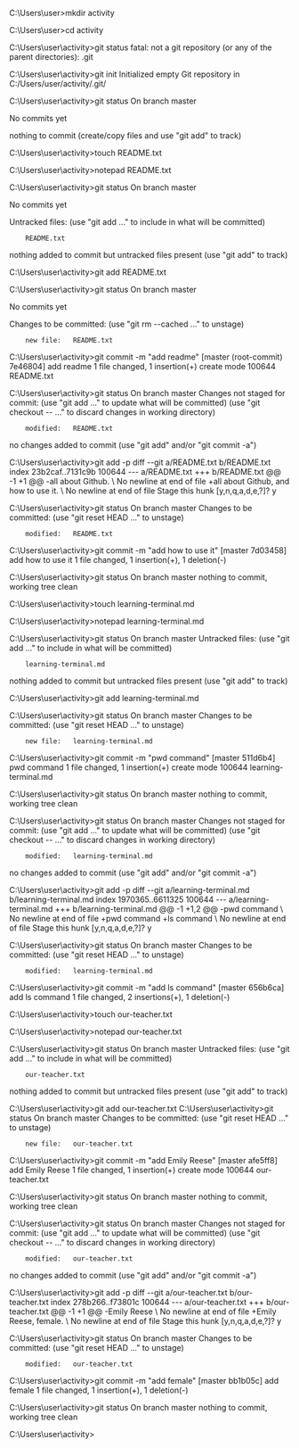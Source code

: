 C:\Users\user>mkdir activity

C:\Users\user>cd activity

C:\Users\user\activity>git status
fatal: not a git repository (or any of the parent directories): .git

C:\Users\user\activity>git init
Initialized empty Git repository in C:/Users/user/activity/.git/

C:\Users\user\activity>git status
On branch master

No commits yet

nothing to commit (create/copy files and use "git add" to track)

C:\Users\user\activity>touch README.txt

C:\Users\user\activity>notepad README.txt

C:\Users\user\activity>git status
On branch master

No commits yet

Untracked files:
  (use "git add <file>..." to include in what will be committed)

        README.txt

nothing added to commit but untracked files present (use "git add" to track)

C:\Users\user\activity>git add README.txt

C:\Users\user\activity>git status
On branch master

No commits yet

Changes to be committed:
  (use "git rm --cached <file>..." to unstage)

        new file:   README.txt


C:\Users\user\activity>git commit -m "add readme"
[master (root-commit) 7e46804] add readme
 1 file changed, 1 insertion(+)
 create mode 100644 README.txt

C:\Users\user\activity>git status
On branch master
Changes not staged for commit:
  (use "git add <file>..." to update what will be committed)
  (use "git checkout -- <file>..." to discard changes in working directory)

        modified:   README.txt

no changes added to commit (use "git add" and/or "git commit -a")

C:\Users\user\activity>git add -p
diff --git a/README.txt b/README.txt
index 23b2caf..7131c9b 100644
--- a/README.txt
+++ b/README.txt
@@ -1 +1 @@
-all about Github.
\ No newline at end of file
+all about Github, and how to use it.
\ No newline at end of file
Stage this hunk [y,n,q,a,d,e,?]? y


C:\Users\user\activity>git status
On branch master
Changes to be committed:
  (use "git reset HEAD <file>..." to unstage)

        modified:   README.txt


C:\Users\user\activity>git commit -m "add how to use it"
[master 7d03458] add how to use it
 1 file changed, 1 insertion(+), 1 deletion(-)

C:\Users\user\activity>git status
On branch master
nothing to commit, working tree clean

C:\Users\user\activity>touch learning-terminal.md

C:\Users\user\activity>notepad learning-terminal.md

C:\Users\user\activity>git status
On branch master
Untracked files:
  (use "git add <file>..." to include in what will be committed)

        learning-terminal.md

nothing added to commit but untracked files present (use "git add" to track)

C:\Users\user\activity>git add learning-terminal.md

C:\Users\user\activity>git status
On branch master
Changes to be committed:
  (use "git reset HEAD <file>..." to unstage)

        new file:   learning-terminal.md


C:\Users\user\activity>git commit -m "pwd command"
[master 511d6b4] pwd command
 1 file changed, 1 insertion(+)
 create mode 100644 learning-terminal.md

C:\Users\user\activity>git status
On branch master
nothing to commit, working tree clean

C:\Users\user\activity>git status
On branch master
Changes not staged for commit:
  (use "git add <file>..." to update what will be committed)
  (use "git checkout -- <file>..." to discard changes in working directory)

        modified:   learning-terminal.md

no changes added to commit (use "git add" and/or "git commit -a")

C:\Users\user\activity>git add -p
diff --git a/learning-terminal.md b/learning-terminal.md
index 1970365..6611325 100644
--- a/learning-terminal.md
+++ b/learning-terminal.md
@@ -1 +1,2 @@
-pwd command
\ No newline at end of file
+pwd command
+ls command
\ No newline at end of file
Stage this hunk [y,n,q,a,d,e,?]? y


C:\Users\user\activity>git status
On branch master
Changes to be committed:
  (use "git reset HEAD <file>..." to unstage)

        modified:   learning-terminal.md


C:\Users\user\activity>git commit -m "add ls command"
[master 656b6ca] add ls command
 1 file changed, 2 insertions(+), 1 deletion(-)

C:\Users\user\activity>touch our-teacher.txt

C:\Users\user\activity>notepad our-teacher.txt

C:\Users\user\activity>git status
On branch master
Untracked files:
  (use "git add <file>..." to include in what will be committed)

        our-teacher.txt

nothing added to commit but untracked files present (use "git add" to track)

C:\Users\user\activity>git add our-teacher.txt
C:\Users\user\activity>git status
On branch master
Changes to be committed:
  (use "git reset HEAD <file>..." to unstage)

        new file:   our-teacher.txt


C:\Users\user\activity>git commit -m "add Emily Reese"
[master afe5ff8] add Emily Reese
 1 file changed, 1 insertion(+)
 create mode 100644 our-teacher.txt

C:\Users\user\activity>git status
On branch master
nothing to commit, working tree clean

C:\Users\user\activity>git status
On branch master
Changes not staged for commit:
  (use "git add <file>..." to update what will be committed)
  (use "git checkout -- <file>..." to discard changes in working directory)

        modified:   our-teacher.txt

no changes added to commit (use "git add" and/or "git commit -a")

C:\Users\user\activity>git add -p
diff --git a/our-teacher.txt b/our-teacher.txt
index 278b266..f73801c 100644
--- a/our-teacher.txt
+++ b/our-teacher.txt
@@ -1 +1 @@
-Emily Reese
\ No newline at end of file
+Emily Reese, female.
\ No newline at end of file
Stage this hunk [y,n,q,a,d,e,?]? y


C:\Users\user\activity>git status
On branch master
Changes to be committed:
  (use "git reset HEAD <file>..." to unstage)

        modified:   our-teacher.txt


C:\Users\user\activity>git commit -m "add female"
[master bb1b05c] add female
 1 file changed, 1 insertion(+), 1 deletion(-)

C:\Users\user\activity>git status
On branch master
nothing to commit, working tree clean

C:\Users\user\activity>
















